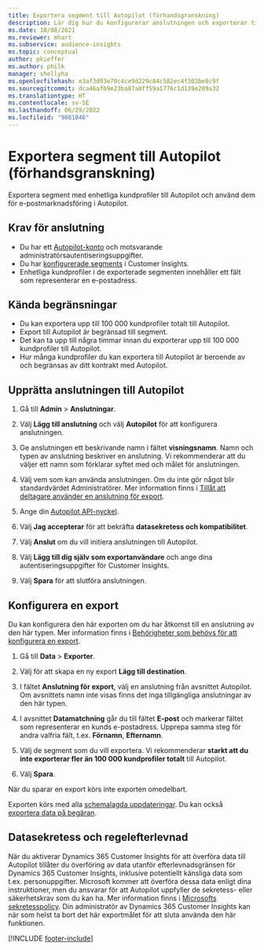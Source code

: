 ```yaml
---
title: Exportera segment till Autopilot (förhandsgranskning)
description: Lär dig hur du konfigurerar anslutningen och exporterar till Autopilot.
ms.date: 10/08/2021
ms.reviewer: mhart
ms.subservice: audience-insights
ms.topic: conceptual
author: pkieffer
ms.author: philk
manager: shellyha
ms.openlocfilehash: e3af3d03e70c4ce9d229c84c582ec4f302be8c9f
ms.sourcegitcommit: dca46afb9e23ba87a0ff59a1776c1d139e209a32
ms.translationtype: HT
ms.contentlocale: sv-SE
ms.lasthandoff: 06/29/2022
ms.locfileid: "9081846"
---
```

# <a name="export-segments-to-autopilot-preview"></a>Exportera segment till Autopilot (förhandsgranskning)

Exportera segment med enhetliga kundprofiler till Autopilot och använd dem för e-postmarknadsföring i Autopilot. 

## <a name="prerequisites-for-a-connection"></a>Krav för anslutning

-   Du har ett [Autopilot-konto](https://www.autopilothq.com/) och motsvarande administratörsautentiseringsuppgifter.
-   Du har [konfigurerade segments](segments.md) i Customer Insights.
-   Enhetliga kundprofiler i de exporterade segmenten innehåller ett fält som representerar en e-postadress.

## <a name="known-limitations"></a>Kända begränsningar

- Du kan exportera upp till 100 000 kundprofiler totalt till Autopilot.
- Export till Autopilot är begränsad till segment.
- Det kan ta upp till några timmar innan du exporterar upp till 100 000 kundprofiler till Autopilot. 
- Hur många kundprofiler du kan exportera till Autopilot är beroende av och begränsas av ditt kontrakt med Autopilot.

## <a name="set-up-connection-to-autopilot"></a>Upprätta anslutningen till Autopilot

1. Gå till **Admin** > **Anslutningar**.

1. Välj **Lägg till anslutning** och välj **Autopilot** för att konfigurera anslutningen.

1. Ge anslutningen ett beskrivande namn i fältet **visningsnamn**. Namn och typen av anslutning beskriver en anslutning. Vi rekommenderar att du väljer ett namn som förklarar syftet med och målet för anslutningen.

1. Välj vem som kan använda anslutningen. Om du inte gör något blir standardvärdet Administratörer. Mer information finns i [Tillåt att deltagare använder en anslutning för export](connections.md#allow-contributors-to-use-a-connection-for-exports).

1. Ange din [Autopilot API-nyckel](https://autopilot.docs.apiary.io/#).

1. Välj **Jag accepterar** för att bekräfta **datasekretess och kompatibilitet**.

1. Välj **Anslut** om du vill initiera anslutningen till Autopilot.

1. Välj **Lägg till dig själv som exportanvändare** och ange dina autentiseringsuppgifter för Customer Insights.

1. Välj **Spara** för att slutföra anslutningen.

## <a name="configure-an-export"></a>Konfigurera en export

Du kan konfigurera den här exporten om du har åtkomst till en anslutning av den här typen. Mer information finns i [Behörigheter som behövs för att konfigurera en export](export-destinations.md#set-up-a-new-export).

1. Gå till **Data** > **Exporter**.

1. Välj för att skapa en ny export **Lägg till destination**.

1. I fältet **Anslutning för export**, välj en anslutning från avsnittet Autopilot. Om avsnittets namn inte visas finns det inga tillgängliga anslutningar av den här typen.

1. I avsnittet **Datamatchning** går du till fältet **E-post** och markerar fältet som representerar en kunds e-postadress. Upprepa samma steg för andra valfria fält, t.ex. **Förnamn**, **Efternamn**.

1. Välj de segment som du vill exportera. Vi rekommenderar **starkt att du inte exporterar fler än 100 000 kundprofiler totalt** till Autopilot. 

1. Välj **Spara**.

När du sparar en export körs inte exporten omedelbart.

Exporten körs med alla [schemalagda uppdateringar](system.md#schedule-tab). Du kan också [exportera data på begäran](export-destinations.md#run-exports-on-demand). 

## <a name="data-privacy-and-compliance"></a>Datasekretess och regelefterlevnad

När du aktiverar Dynamics 365 Customer Insights för att överföra data till Autopilot tillåter du överföring av data utanför efterlevnadsgränsen för Dynamics 365 Customer Insights, inklusive potentiellt känsliga data som t.ex. personuppgifter. Microsoft kommer att överföra dessa data enligt dina instruktioner, men du ansvarar för att Autopilot uppfyller de sekretess- eller säkerhetskrav som du kan ha. Mer information finns i [Microsofts sekretesspolicy](https://go.microsoft.com/fwlink/?linkid=396732).
Din administratör av Dynamics 365 Customer Insights kan när som helst ta bort det här exportmålet för att sluta använda den här funktionen.


[!INCLUDE [footer-include](includes/footer-banner.md)]
